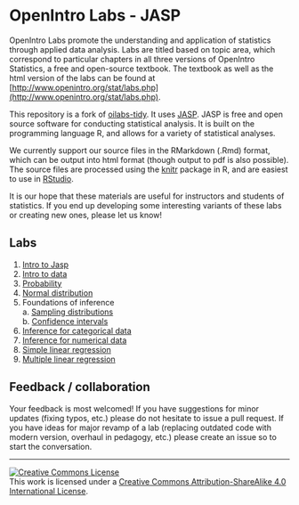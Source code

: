 OpenIntro Labs - JASP
==============

OpenIntro Labs promote the understanding and application of statistics through 
applied data analysis. Labs are titled based on topic area, which correspond to 
particular chapters in all three versions of OpenIntro Statistics, a free and 
open-source textbook. The textbook as well as the html version of the labs can
be found at [http://www.openintro.org/stat/labs.php](http://www.openintro.org/stat/labs.php).

This repository is a fork of [oilabs-tidy](https://github.com/OpenIntroStat/oilabs-tidy). 
It uses [JASP](https://jasp-stats.org/). JASP is free and open source software for conducting statistical analysis. It is built on the programming language R, and allows for a variety of statistical analyses.

We currently support our source files in the RMarkdown (.Rmd) format, which can be output into
html format (though output to pdf is also possible). The source files are processed
using the [knitr](http://yihui.name/knitr/) package in R, and are easiest to use in [RStudio](https://www.rstudio.com/products/rstudio/download/).

It is our hope that these materials are useful for instructors and students of 
statistics.  If you end up developing some interesting variants of these labs or 
creating new ones, please let us know!

## Labs

1. [Intro to Jasp](http://openintrostat.github.io/oilabs-jasp/01_intro_to_jasp/intro_to_jasp.html)
2. [Intro to data](http://openintrostat.github.io/oilabs-jasp/02_intro_to_data/intro_to_data.html)
4. [Probability](http://openintrostat.github.io/oilabs-jasp/03_probability/probability.html)
3. [Normal distribution](http://openintrostat.github.io/oilabs-jasp/04_normal_distribution/normal_distribution.html)
5. Foundations of inference  
  a. [Sampling distributions](https://openintro.shinyapps.io/sampling_distributions_jasp/)  
  b. [Confidence intervals](https://openintro.shinyapps.io/confidence_intervals_jasp/)
6. [Inference for categorical data](https://openintro.shinyapps.io/inf_for_categorical_data_jasp/)
7. [Inference for numerical data](http://openintrostat.github.io/oilabs-jasp/07_inf_for_numerical_data/inf_for_numerical_data.html)
8. [Simple linear regression](http://openintrostat.github.io/oilabs-jasp/08_simple_regression/simple_regression.html)
9. [Multiple linear regression](http://openintrostat.github.io/oilabs-jasp/09_multiple_regression/multiple_regression.html)

## Feedback / collaboration

Your feedback is most welcomed! If you have suggestions for minor updates (fixing
typos, etc.) please do not hesitate to issue a pull request. If you have ideas for
major revamp of a lab (replacing outdated code with modern version, overhaul in 
pedagogy, etc.) please create an issue so to start the conversation.


* * *

<a rel="license" href="http://creativecommons.org/licenses/by-sa/4.0/"><img alt="Creative Commons License" style="border-width:0" src="https://i.creativecommons.org/l/by-sa/4.0/88x31.png" /></a><br />This work is licensed under a <a rel="license" href="http://creativecommons.org/licenses/by-sa/4.0/">Creative Commons Attribution-ShareAlike 4.0 International License</a>.

